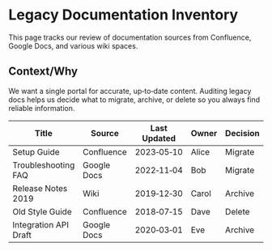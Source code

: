 # Legacy Documentation Inventory

This page tracks our review of documentation sources from Confluence, Google Docs, and various wiki spaces.

## Context/Why

We want a single portal for accurate, up‑to‑date content. Auditing legacy docs helps us decide what to migrate, archive, or delete so you always find reliable information.

| Title | Source | Last Updated | Owner | Decision |
|-------|--------|--------------|-------|----------|
| Setup Guide | Confluence | 2023‑05‑10 | Alice | Migrate |
| Troubleshooting FAQ | Google Docs | 2022‑11‑04 | Bob | Migrate |
| Release Notes 2019 | Wiki | 2019‑12‑30 | Carol | Archive |
| Old Style Guide | Confluence | 2018‑07‑15 | Dave | Delete |
| Integration API Draft | Google Docs | 2020‑03‑01 | Eve | Archive |

